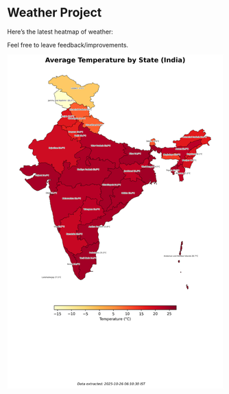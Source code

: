 # Weather Project

Here’s the latest heatmap of weather:

Feel free to leave feedback/improvements.

![India Heatmap](docs/assets/india_heatmap.png?v=FD6E01)
